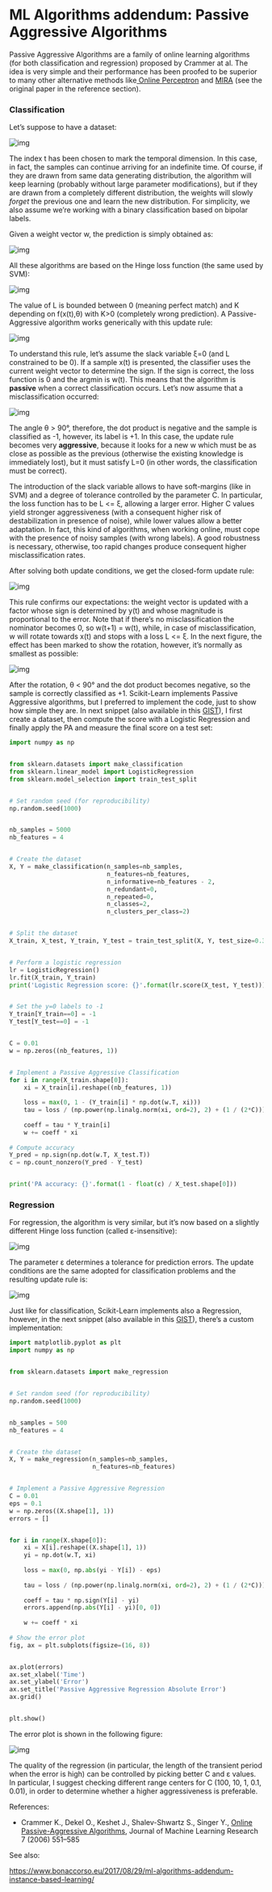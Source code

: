 # ML Algorithms addendum: Passive Aggressive Algorithms

Passive Aggressive Algorithms are a family of online learning algorithms (for both classification and regression) proposed by Crammer at al. The idea is very simple and their performance has been proofed to be superior to many other alternative methods like[ Online Perceptron](https://en.wikipedia.org/wiki/Perceptron) and [MIRA](https://en.wikipedia.org/wiki/Margin-infused_relaxed_algorithm) (see the original paper in the reference section).

### Classification

Let’s suppose to have a dataset:

![img](https://www.bonaccorso.eu/wp-content/uploads/2017/10/mla_paa_1.png)

The index t has been chosen to mark the temporal dimension. In this case, in fact, the samples can continue arriving for an indefinite time. Of course, if they are drawn from same data generating distribution, the algorithm will keep learning (probably without large parameter modifications), but if they are drawn from a completely different distribution, the weights will slowly *forget* the previous one and learn the new distribution. For simplicity, we also assume we’re working with a binary classification based on bipolar labels.

Given a weight vector w, the prediction is simply obtained as:

![img](https://www.bonaccorso.eu/wp-content/uploads/2017/10/mla_paa_2.png)

All these algorithms are based on the Hinge loss function (the same used by SVM):

![img](https://www.bonaccorso.eu/wp-content/uploads/2017/10/mla_paa_11-e1507384552517.png)

The value of L is bounded between 0 (meaning perfect match) and K depending on f(x(t),θ) with K>0 (completely wrong prediction). A Passive-Aggressive algorithm works generically with this update rule:

![img](https://www.bonaccorso.eu/wp-content/uploads/2017/10/mla_paa_4.png)

To understand this rule, let’s assume the slack variable ξ=0 (and L constrained to be 0). If a sample x(t) is presented, the classifier uses the current weight vector to determine the sign. If the sign is correct, the loss function is 0 and the argmin is w(t). This means that the algorithm is **passive** when a correct classification occurs. Let’s now assume that a misclassification occurred:

![img](https://www.bonaccorso.eu/wp-content/uploads/2017/10/mla_paa_5-768x483.png)

The angle θ > 90°, therefore, the dot product is negative and the sample is classified as -1, however, its label is +1. In this case, the update rule becomes very **aggressive**, because it looks for a new w which must be as close as possible as the previous (otherwise the existing knowledge is immediately lost), but it must satisfy L=0 (in other words, the classification must be correct).

The introduction of the slack variable allows to have soft-margins (like in SVM) and a degree of tolerance controlled by the parameter C. In particular, the loss function has to be L <= ξ, allowing a larger error. Higher C values yield stronger aggressiveness (with a consequent higher risk of destabilization in presence of noise), while lower values allow a better adaptation. In fact, this kind of algorithms, when working online, must cope with the presence of noisy samples (with wrong labels). A good robustness is necessary, otherwise, too rapid changes produce consequent higher misclassification rates.

After solving both update conditions, we get the closed-form update rule:

![img](https://www.bonaccorso.eu/wp-content/uploads/2017/10/mla_paa_6.png)

This rule confirms our expectations: the weight vector is updated with a factor whose sign is determined by y(t) and whose magnitude is proportional to the error. Note that if there’s no misclassification the nominator becomes 0, so w(t+1) = w(t), while, in case of misclassification, w will rotate towards x(t) and stops with a loss L <= ξ. In the next figure, the effect has been marked to show the rotation, however, it’s normally as smallest as possible:

![img](https://www.bonaccorso.eu/wp-content/uploads/2017/10/mla_paa_7-768x487.png)

After the rotation, θ < 90° and the dot product becomes negative, so the sample is correctly classified as +1. Scikit-Learn implements Passive Aggressive algorithms, but I preferred to implement the code, just to show how simple they are. In next snippet (also available in this [GIST](https://gist.github.com/giuseppebonaccorso/d700d7bd48b1865990d2f226759686b1)), I first create a dataset, then compute the score with a Logistic Regression and finally apply the PA and measure the final score on a test set:

```python
import numpy as np


from sklearn.datasets import make_classification
from sklearn.linear_model import LogisticRegression
from sklearn.model_selection import train_test_split


# Set random seed (for reproducibility)
np.random.seed(1000)


nb_samples = 5000
nb_features = 4


# Create the dataset
X, Y = make_classification(n_samples=nb_samples, 
                           n_features=nb_features, 
                           n_informative=nb_features - 2, 
                           n_redundant=0, 
                           n_repeated=0, 
                           n_classes=2, 
                           n_clusters_per_class=2)


# Split the dataset
X_train, X_test, Y_train, Y_test = train_test_split(X, Y, test_size=0.35, random_state=1000)


# Perform a logistic regression
lr = LogisticRegression()
lr.fit(X_train, Y_train)
print('Logistic Regression score: {}'.format(lr.score(X_test, Y_test)))


# Set the y=0 labels to -1
Y_train[Y_train==0] = -1
Y_test[Y_test==0] = -1


C = 0.01
w = np.zeros((nb_features, 1))


# Implement a Passive Aggressive Classification
for i in range(X_train.shape[0]):
    xi = X_train[i].reshape((nb_features, 1))
    
    loss = max(0, 1 - (Y_train[i] * np.dot(w.T, xi)))
    tau = loss / (np.power(np.linalg.norm(xi, ord=2), 2) + (1 / (2*C)))
    
    coeff = tau * Y_train[i]
    w += coeff * xi
    
# Compute accuracy
Y_pred = np.sign(np.dot(w.T, X_test.T))
c = np.count_nonzero(Y_pred - Y_test)


print('PA accuracy: {}'.format(1 - float(c) / X_test.shape[0]))
```

### Regression

For regression, the algorithm is very similar, but it’s now based on a slightly different Hinge loss function (called ε-insensitive):

![img](https://www.bonaccorso.eu/wp-content/uploads/2017/10/mla_paa_8.png)

The parameter ε determines a tolerance for prediction errors. The update conditions are the same adopted for classification problems and the resulting update rule is:

![img](https://www.bonaccorso.eu/wp-content/uploads/2017/10/mla_paa_9-768x141.png)

Just like for classification, Scikit-Learn implements also a Regression, however, in the next snippet (also available in this [GIST](https://gist.github.com/giuseppebonaccorso/d459e15308b4faeb3a63bbbf8a6c9462)), there’s a custom implementation:

```python
import matplotlib.pyplot as plt
import numpy as np


from sklearn.datasets import make_regression


# Set random seed (for reproducibility)
np.random.seed(1000)


nb_samples = 500
nb_features = 4


# Create the dataset
X, Y = make_regression(n_samples=nb_samples, 
                       n_features=nb_features)


# Implement a Passive Aggressive Regression
C = 0.01
eps = 0.1
w = np.zeros((X.shape[1], 1))
errors = []


for i in range(X.shape[0]):
    xi = X[i].reshape((X.shape[1], 1))
    yi = np.dot(w.T, xi)
    
    loss = max(0, np.abs(yi - Y[i]) - eps)
    
    tau = loss / (np.power(np.linalg.norm(xi, ord=2), 2) + (1 / (2*C)))
    
    coeff = tau * np.sign(Y[i] - yi)
    errors.append(np.abs(Y[i] - yi)[0, 0])
    
    w += coeff * xi
    
# Show the error plot
fig, ax = plt.subplots(figsize=(16, 8))


ax.plot(errors)
ax.set_xlabel('Time')
ax.set_ylabel('Error')
ax.set_title('Passive Aggressive Regression Absolute Error')
ax.grid()


plt.show()
```

The error plot is shown in the following figure:

![img](https://www.bonaccorso.eu/wp-content/uploads/2017/10/mla_paa_10-768x398.png)

The quality of the regression (in particular, the length of the transient period when the error is high) can be controlled by picking better C and ε values. In particular, I suggest checking different range centers for C (100, 10, 1, 0.1, 0.01), in order to determine whether a higher aggressiveness is preferable.

References:

- Crammer K., Dekel O., Keshet J., Shalev-Shwartz S., Singer Y., [Online Passive-Aggressive Algorithms](http://jmlr.csail.mit.edu/papers/volume7/crammer06a/crammer06a.pdf), Journal of Machine Learning Research 7 (2006) 551–585

See also:

https://www.bonaccorso.eu/2017/08/29/ml-algorithms-addendum-instance-based-learning/